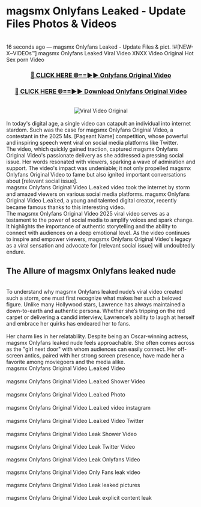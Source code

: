 # magsmx Onlyfans Leaked - Update Files Photos & Videos 
<br>
16 seconds ago — magsmx Onlyfans Leaked - Update Files & pict. !#[NEW-X~VIDEOs™] magsmx Onlyfans Leaked Viral Video XNXX Video Original Hot Sex porn Video
<br>
<div align="center">
<h3><a href="http://freeplayer.one?title=magsmx&ref=25OR" rel="nofollow">🔴 CLICK HERE 🌐==►► Onlyfans Original Video</a></h3>
<h3><a href="http://freeplayer.one?title=magsmx&ref=25OR" rel="nofollow">🔴 CLICK HERE 🌐==►► Download Onlyfans Original Video</a></h3>
<br>
<a href="http://freeplayer.one?title=magsmx&ref=25OR" rel="nofollow" data-target="animated-image.originalLink"><img src="https://i.ibb.co.com/xMMVF88/686577567.gif" alt="Viral Video Original" style="max-width: 100%; display: inline-block;" data-target="animated-image.originalImage"></a>
</div>
<br>
In today's digital age, a single video can catapult an individual into internet stardom. Such was the case for magsmx Onlyfans Original Video, a contestant in the 2025 Ms. [Pageant Name] competition, whose powerful and inspiring speech went viral on social media platforms like Twitter.
<br>
The video, which quickly gained traction, captured magsmx Onlyfans Original Video's passionate delivery as she addressed a pressing social issue. Her words resonated with viewers, sparking a wave of admiration and support. The video's impact was undeniable; it not only propelled magsmx Onlyfans Original Video to fame but also ignited important conversations about [relevant social issue].
<br>
magsmx Onlyfans Original Video L.ea𝚔ed video took the internet by storm and amazed viewers on various social media platforms. magsmx Onlyfans Original Video L.ea𝚔ed, a young and talented digital creator, recently became famous thanks to this interesting video.
<br>
The magsmx Onlyfans Original Video 2025 viral video serves as a testament to the power of social media to amplify voices and spark change. It highlights the importance of authentic storytelling and the ability to connect with audiences on a deep emotional level. As the video continues to inspire and empower viewers, magsmx Onlyfans Original Video's legacy as a viral sensation and advocate for [relevant social issue] will undoubtedly endure.
<br>
<h2>The Allure of magsmx Onlyfans leaked nude</h2>
<br>
To understand why magsmx Onlyfans leaked nude’s viral video created such a storm, one must first recognize what makes her such a beloved figure. Unlike many Hollywood stars, Lawrence has always maintained a down-to-earth and authentic persona. Whether she’s tripping on the red carpet or delivering a candid interview, Lawrence’s ability to laugh at herself and embrace her quirks has endeared her to fans.
<br><br>
Her charm lies in her relatability. Despite being an Oscar-winning actress, magsmx Onlyfans leaked nude feels approachable. She often comes across as the "girl next door" with whom audiences can easily connect. Her off-screen antics, paired with her strong screen presence, have made her a favorite among moviegoers and the media alike.
<br>
magsmx Onlyfans Original Video L.ea𝚔ed Video
<br><br>
magsmx Onlyfans Original Video L.ea𝚔ed Shower Video
<br><br>
magsmx Onlyfans Original Video L.ea𝚔ed Photo
<br><br>
magsmx Onlyfans Original Video L.ea𝚔ed video instagram
<br><br>
magsmx Onlyfans Original Video L.ea𝚔ed Video Twitter
<br><br>
magsmx Onlyfans Original Video Leak Shower Video
<br><br>
magsmx Onlyfans Original Video Leak Twitter Video
<br><br>
magsmx Onlyfans Original Video Leak Onlyfans Video
<br><br>
magsmx Onlyfans Original Video Only Fans leak video
<br><br>
magsmx Onlyfans Original Video Leak leaked pictures
<br><br>
magsmx Onlyfans Original Video Leak explicit content leak